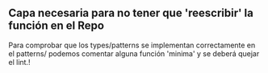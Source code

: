 ## Capa necesaria para no tener que 'reescribir' la función en el Repo



Para comprobar que los types/patterns se implementan correctamente en el patterns/ podemos comentar alguna función 'minima' y se deberá quejar el lint.!
